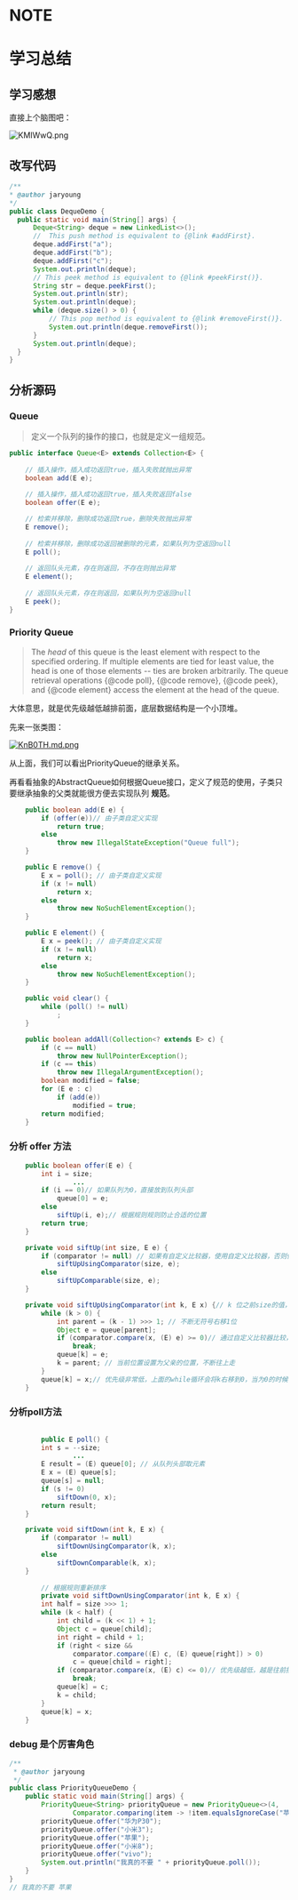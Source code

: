 #   NOTE

# 学习总结

## 学习感想

直接上个脑图吧：

![KMIWwQ.png](https://s2.ax1x.com/2019/10/20/KMIWwQ.png)





## 改写代码

  ```java
/**
 * @author jaryoung
 */
public class DequeDemo {
    public static void main(String[] args) {
        Deque<String> deque = new LinkedList<>();
        //  This push method is equivalent to {@link #addFirst}.
        deque.addFirst("a");
        deque.addFirst("b");
        deque.addFirst("c");
        System.out.println(deque);
        // This peek method is equivalent to {@link #peekFirst()}.
        String str = deque.peekFirst();
        System.out.println(str);
        System.out.println(deque);
        while (deque.size() > 0) {
            // This pop method is equivalent to {@link #removeFirst()}.
            System.out.println(deque.removeFirst());
        }
        System.out.println(deque);
    }
}
  ```



## 分析源码

### Queue

>  定义一个队列的操作的接口，也就是定义一组规范。

```java
public interface Queue<E> extends Collection<E> {
    
    // 插入操作，插入成功返回true，插入失败就抛出异常
    boolean add(E e);
  
    // 插入操作，插入成功返回true，插入失败返回false
    boolean offer(E e);

    // 检索并移除，删除成功返回true，删除失败抛出异常
    E remove();
  
    // 检索并移除，删除成功返回被删除的元素，如果队列为空返回null
    E poll();
 
    // 返回队头元素，存在则返回，不存在则抛出异常
    E element();
  
    // 返回队头元素，存在则返回，如果队列为空返回null
    E peek();
}
```



### Priority Queue

> <p>The <em>head</em> of this queue is the least element
> with respect to the specified ordering.  If multiple elements are
> tied for least value, the head is one of those elements -- ties are
> broken arbitrarily.  The queue retrieval operations {@code poll},
> {@code remove}, {@code peek}, and {@code element} access the
> element at the head of the queue.

大体意思，就是优先级越低越排前面，底层数据结构是一个小顶堆。

先来一张类图：

[![KnB0TH.md.png](https://s2.ax1x.com/2019/10/19/KnB0TH.md.png)](https://imgchr.com/i/KnB0TH)

从上面，我们可以看出PriorityQueue的继承关系。

再看看抽象的AbstractQueue如何根据Queue接口，定义了规范的使用，子类只要继承抽象的父类就能很方便去实现队列  **规范**。

```java
    public boolean add(E e) {
        if (offer(e))// 由子类自定义实现
            return true;
        else
            throw new IllegalStateException("Queue full");
    }

    public E remove() {
        E x = poll(); // 由子类自定义实现
        if (x != null)
            return x;
        else
            throw new NoSuchElementException();
    }

    public E element() {
        E x = peek(); // 由子类自定义实现
        if (x != null)
            return x;
        else
            throw new NoSuchElementException();
    }

    public void clear() {
        while (poll() != null)
            ;
    }

    public boolean addAll(Collection<? extends E> c) {
        if (c == null)
            throw new NullPointerException();
        if (c == this)
            throw new IllegalArgumentException();
        boolean modified = false;
        for (E e : c)
            if (add(e))
                modified = true;
        return modified;
    }
```

### 

### 分析 offer 方法

```java
	public boolean offer(E e) {
        int i = size;
				...
        if (i == 0)// 如果队列为0，直接放到队列头部
            queue[0] = e;
        else
            siftUp(i, e);// 根据规则规则防止合适的位置
        return true;
    }

    private void siftUp(int size, E e) {
        if (comparator != null) // 如果有自定义比较器，使用自定义比较器，否则使用默认
            siftUpUsingComparator(size, e);
        else
            siftUpComparable(size, e);
    }

    private void siftUpUsingComparator(int k, E x) {// k 位之前size的值，也是最后的位置，过来看看
        while (k > 0) {
            int parent = (k - 1) >>> 1; // 不断无符号右移1位
            Object e = queue[parent];
            if (comparator.compare(x, (E) e) >= 0)// 通过自定义比较器比较，>=0，表示x大于或者等于e，优先级越低，元素越靠前
                break;
            queue[k] = e; 
            k = parent; // 当前位置设置为父亲的位置，不断往上走
        }
        queue[k] = x;// 优先级非常低，上面的while循环会将k右移到0，当为0的时候，说明这个人优先级最低，能坐第一的位置。 
    }
```

### 分析poll方法

```java
    
		public E poll() {
        int s = --size;
				...
        E result = (E) queue[0]; // 从队列头部取元素
        E x = (E) queue[s];
        queue[s] = null;
        if (s != 0)
            siftDown(0, x);
        return result;
    }

    private void siftDown(int k, E x) {
        if (comparator != null)
            siftDownUsingComparator(k, x);
        else
            siftDownComparable(k, x);
    }
		
		// 根据规则重新排序
		private void siftDownUsingComparator(int k, E x) {
        int half = size >>> 1;
        while (k < half) {
            int child = (k << 1) + 1;
            Object c = queue[child];
            int right = child + 1;
            if (right < size &&
                comparator.compare((E) c, (E) queue[right]) > 0)
                c = queue[child = right];
            if (comparator.compare(x, (E) c) <= 0)// 优先级越低，越是往前排
                break;
            queue[k] = c;
            k = child;
        }
        queue[k] = x;
    }
```

### debug 是个厉害角色

```java
/**
 * @author jaryoung
 */
public class PriorityQueueDemo {
    public static void main(String[] args) {
        PriorityQueue<String> priorityQueue = new PriorityQueue<>(4,
                Comparator.comparing(item -> !item.equalsIgnoreCase("苹果")));
        priorityQueue.offer("华为P30");
        priorityQueue.offer("小米3");
        priorityQueue.offer("苹果");
        priorityQueue.offer("小米8");
        priorityQueue.offer("vivo");
        System.out.println("我真的不要 " + priorityQueue.poll());
    }
}
// 我真的不要 苹果
```

